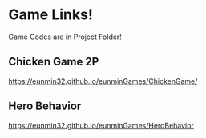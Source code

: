 # Game Links!
Game Codes are in Project Folder! 

## Chicken Game 2P
https://eunmin32.github.io/eunminGames/ChickenGame/

## Hero Behavior
https://eunmin32.github.io/eunminGames/HeroBehavior
